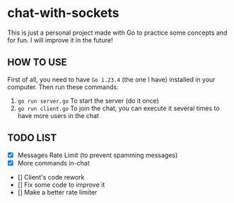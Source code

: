 # chat-with-sockets
This is just a personal project made with Go to practice some
concepts and for fun. I will improve it in the future!

## HOW TO USE
First of all, you need to have `Go 1.23.4` (the one I have) installed in your computer. Then run these commands:

1. `go run server.go` To start the server (do it once)
2. `go run client.go` To join the chat, you can execute it several times to have more users in the chat

## TODO LIST
- [x] Messages Rate Limit (to prevent spamming messages)
- [x] More commands in-chat
- [] Client's code rework
- [] Fix some code to improve it
- [] Make a better rate limiter